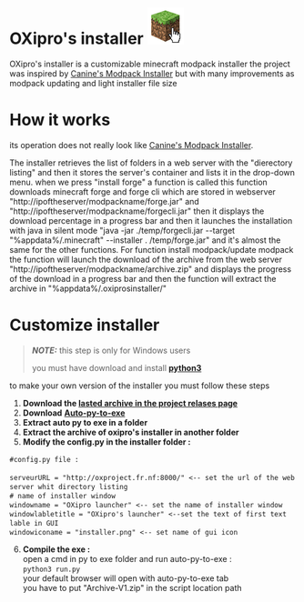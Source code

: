 # OXipro's installer <a href="https://github.com/OXipro/OXipro-installer"><img alt="CodeHub" src="https://raw.githubusercontent.com/OXipro/OXipro-installer/master/installer.png" width="%"></a>
OXipro's installer is a customizable minecraft modpack installer the project was inspired by [Canine's Modpack Installer](https://github.com/TheGamerCanine/GamerDog-Modpack/) but with many improvements as modpack updating and light installer file size
# How it works
its operation does not really look like [Canine's Modpack Installer](https://github.com/TheGamerCanine/GamerDog-Modpack/).

The installer retrieves the list of folders in a web server with the "dierectory listing" and then it stores the server's container and lists it in the drop-down menu.
when we press "install forge" a function is called this function downloads minecraft forge and forge cli which are stored in webserver "http://ipoftheserver/modpackname/forge.jar" and
"http://ipoftheserver/modpackname/forgecli.jar"
then it displays the download percentage in a progress bar and then it launches the installation with java in silent mode "java -jar ./temp/forgecli.jar --target "%appdata%/.minecraft" --installer . /temp/forge.jar"
and it's almost the same for the other functions.
For function
install modpack/update modpack
the function will launch the download of the archive from the web server "http://ipoftheserver/modpackname/archive.zip" and displays the progress of the download in a progress bar and then the function will extract the archive in "%appdata%/.oxiprosinstaller/"
# Customize installer
> **_NOTE:_** this step is only for Windows users      
> 
> you must have download and install [**python3**](https://www.python.org/ftp/python/3.9.8/python-3.9.8-amd64.exe)
> 
to make your own version of the installer you must follow these steps
1. __Download the [__lasted archive in the project relases page__](https://github.com/OXipro/OXipro-installer/releases/)__
2. **Download** [**Auto-py-to-exe**](https://github.com/brentvollebregt/auto-py-to-exe/archive/refs/heads/master.zip)
3. **Extract auto py to exe in a folder**
4. **Extract the archive of oxipro's installer in another folder**
5. **Modify the config.py in the installer folder :**
```
#config.py file :

serveurURL = "http://oxproject.fr.nf:8000/" <-- set the url of the web server whit directory listing
# name of installer window
windowname = "OXipro launcher" <-- set the name of installer window
windowlabletitle = "OXipro's launcher" <--set the text of first text lable in GUI
windowiconame = "installer.png" <-- set name of gui icon 
```
6. **Compile the exe :**    
open a cmd in py to exe folder and run auto-py-to-exe :    
``
python3 run.py
``  
your default browser will open with auto-py-to-exe tab  
you have to put "Archive-V1.zip" in the script location path 
